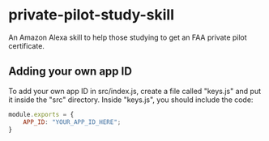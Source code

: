 # private-pilot-study-skill
An Amazon Alexa skill to help those studying to get an FAA private pilot certificate.

## Adding your own app ID
To add your own app ID in src/index.js, create a file called "keys.js" and put it inside the "src" directory. Inside "keys.js", you should include the code:
```javascript
module.exports = {
	APP_ID: "YOUR_APP_ID_HERE";
}
```
